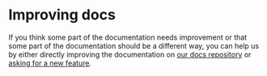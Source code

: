 # Improving docs

If you think some part of the documentation needs improvement or that some part of the documentation should be a different way, you can help us by either directly improving the documentation on <a href="https://www.github.com/fabula-ui/docs" target="_blank">our docs repository</a> or [asking for a new feature](#requesting-features).